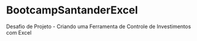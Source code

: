 # BootcampSantanderExcel
Desafio de Projeto - Criando uma Ferramenta de Controle de Investimentos com Excel

